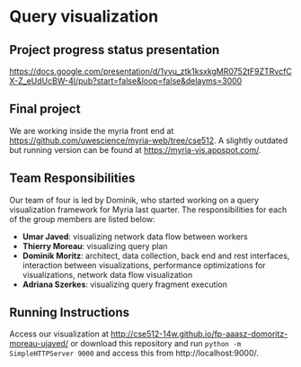 # Query visualization

## Project progress status presentation

https://docs.google.com/presentation/d/1vvu_ztk1ksxkgMR0752tF9ZTRvcfCX-Z_eUdUcBW-4I/pub?start=false&loop=false&delayms=3000


## Final project

We are working inside the myria front end at https://github.com/uwescience/myria-web/tree/cse512. A slightly outdated but running version can be found at https://myria-vis.appspot.com/.


## Team Responsibilities

Our team of four is led by Dominik, who started working on a query visualization framework for Myria last quarter. The responsibilities for each of the group members are listed below:

* **Umar Javed**: visualizing network data flow between workers
* **Thierry Moreau**: visualizing query plan
* **Dominik Moritz**: architect, data collection, back end and rest interfaces, interaction between visualizations, performance optimizations for visualizations, network data flow visualization
* **Adriana Szerkes**: visualizing query fragment execution

## Running Instructions

Access our visualization at http://cse512-14w.github.io/fp-aaasz-domoritz-moreau-ujaved/ or download this repository and run `python -m SimpleHTTPServer 9000` and access this from http://localhost:9000/.
